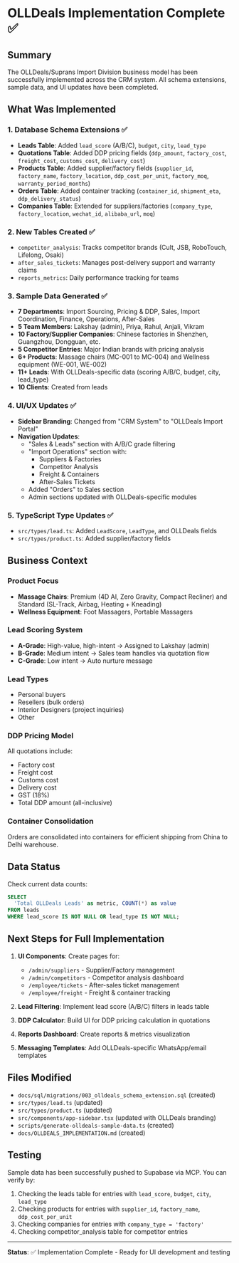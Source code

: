 # OLLDeals Implementation Complete ✅

## Summary

The OLLDeals/Suprans Import Division business model has been successfully implemented across the CRM system. All schema extensions, sample data, and UI updates have been completed.

## What Was Implemented

### 1. Database Schema Extensions ✅
- **Leads Table**: Added `lead_score` (A/B/C), `budget`, `city`, `lead_type`
- **Quotations Table**: Added DDP pricing fields (`ddp_amount`, `factory_cost`, `freight_cost`, `customs_cost`, `delivery_cost`)
- **Products Table**: Added supplier/factory fields (`supplier_id`, `factory_name`, `factory_location`, `ddp_cost_per_unit`, `factory_moq`, `warranty_period_months`)
- **Orders Table**: Added container tracking (`container_id`, `shipment_eta`, `ddp_delivery_status`)
- **Companies Table**: Extended for suppliers/factories (`company_type`, `factory_location`, `wechat_id`, `alibaba_url`, `moq`)

### 2. New Tables Created ✅
- `competitor_analysis`: Tracks competitor brands (Cult, JSB, RoboTouch, Lifelong, Osaki)
- `after_sales_tickets`: Manages post-delivery support and warranty claims
- `reports_metrics`: Daily performance tracking for teams

### 3. Sample Data Generated ✅
- **7 Departments**: Import Sourcing, Pricing & DDP, Sales, Import Coordination, Finance, Operations, After-Sales
- **5 Team Members**: Lakshay (admin), Priya, Rahul, Anjali, Vikram
- **10 Factory/Supplier Companies**: Chinese factories in Shenzhen, Guangzhou, Dongguan, etc.
- **5 Competitor Entries**: Major Indian brands with pricing analysis
- **6+ Products**: Massage chairs (MC-001 to MC-004) and Wellness equipment (WE-001, WE-002)
- **11+ Leads**: With OLLDeals-specific data (scoring A/B/C, budget, city, lead_type)
- **10 Clients**: Created from leads

### 4. UI/UX Updates ✅
- **Sidebar Branding**: Changed from "CRM System" to "OLLDeals Import Portal"
- **Navigation Updates**:
  - "Sales & Leads" section with A/B/C grade filtering
  - "Import Operations" section with:
    - Suppliers & Factories
    - Competitor Analysis
    - Freight & Containers
    - After-Sales Tickets
  - Added "Orders" to Sales section
  - Admin sections updated with OLLDeals-specific modules

### 5. TypeScript Type Updates ✅
- `src/types/lead.ts`: Added `LeadScore`, `LeadType`, and OLLDeals fields
- `src/types/product.ts`: Added supplier/factory fields

## Business Context

### Product Focus
- **Massage Chairs**: Premium (4D AI, Zero Gravity, Compact Recliner) and Standard (SL-Track, Airbag, Heating + Kneading)
- **Wellness Equipment**: Foot Massagers, Portable Massagers

### Lead Scoring System
- **A-Grade**: High-value, high-intent → Assigned to Lakshay (admin)
- **B-Grade**: Medium intent → Sales team handles via quotation flow
- **C-Grade**: Low intent → Auto nurture message

### Lead Types
- Personal buyers
- Resellers (bulk orders)
- Interior Designers (project inquiries)
- Other

### DDP Pricing Model
All quotations include:
- Factory cost
- Freight cost
- Customs cost
- Delivery cost
- GST (18%)
- Total DDP amount (all-inclusive)

### Container Consolidation
Orders are consolidated into containers for efficient shipping from China to Delhi warehouse.

## Data Status

Check current data counts:
```sql
SELECT 
  'Total OLLDeals Leads' as metric, COUNT(*) as value 
FROM leads 
WHERE lead_score IS NOT NULL OR lead_type IS NOT NULL;
```

## Next Steps for Full Implementation

1. **UI Components**: Create pages for:
   - `/admin/suppliers` - Supplier/Factory management
   - `/admin/competitors` - Competitor analysis dashboard
   - `/employee/tickets` - After-sales ticket management
   - `/employee/freight` - Freight & container tracking

2. **Lead Filtering**: Implement lead score (A/B/C) filters in leads table

3. **DDP Calculator**: Build UI for DDP pricing calculation in quotations

4. **Reports Dashboard**: Create reports & metrics visualization

5. **Messaging Templates**: Add OLLDeals-specific WhatsApp/email templates

## Files Modified

- `docs/sql/migrations/003_olldeals_schema_extension.sql` (created)
- `src/types/lead.ts` (updated)
- `src/types/product.ts` (updated)
- `src/components/app-sidebar.tsx` (updated with OLLDeals branding)
- `scripts/generate-olldeals-sample-data.ts` (created)
- `docs/OLLDEALS_IMPLEMENTATION.md` (created)

## Testing

Sample data has been successfully pushed to Supabase via MCP. You can verify by:
1. Checking the leads table for entries with `lead_score`, `budget`, `city`, `lead_type`
2. Checking products for entries with `supplier_id`, `factory_name`, `ddp_cost_per_unit`
3. Checking companies for entries with `company_type = 'factory'`
4. Checking competitor_analysis table for competitor entries

---

**Status**: ✅ Implementation Complete - Ready for UI development and testing


